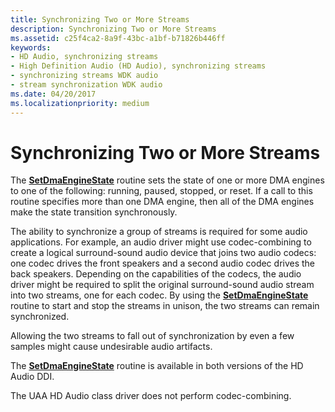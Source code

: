 ```yaml
---
title: Synchronizing Two or More Streams
description: Synchronizing Two or More Streams
ms.assetid: c25f4ca2-8a9f-43bc-a1bf-b71826b446ff
keywords:
- HD Audio, synchronizing streams
- High Definition Audio (HD Audio), synchronizing streams
- synchronizing streams WDK audio
- stream synchronization WDK audio
ms.date: 04/20/2017
ms.localizationpriority: medium
---
```


# Synchronizing Two or More Streams


The [**SetDmaEngineState**](https://msdn.microsoft.com/library/windows/hardware/ff537889) routine sets the state of one or more DMA engines to one of the following: running, paused, stopped, or reset. If a call to this routine specifies more than one DMA engine, then all of the DMA engines make the state transition synchronously.

The ability to synchronize a group of streams is required for some audio applications. For example, an audio driver might use codec-combining to create a logical surround-sound audio device that joins two audio codecs: one codec drives the front speakers and a second audio codec drives the back speakers. Depending on the capabilities of the codecs, the audio driver might be required to split the original surround-sound audio stream into two streams, one for each codec. By using the [**SetDmaEngineState**](https://msdn.microsoft.com/library/windows/hardware/ff537889) routine to start and stop the streams in unison, the two streams can remain synchronized.

Allowing the two streams to fall out of synchronization by even a few samples might cause undesirable audio artifacts.

The [**SetDmaEngineState**](https://msdn.microsoft.com/library/windows/hardware/ff537889) routine is available in both versions of the HD Audio DDI.

The UAA HD Audio class driver does not perform codec-combining.

 

 




